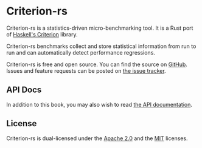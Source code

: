 # Criterion-rs #

Criterion-rs is a statistics-driven micro-benchmarking tool. It is a Rust port of [Haskell's Criterion](https://hackage.haskell.org/package/criterion) library.

Criterion-rs benchmarks collect and store statistical information from run to run and can automatically detect performance regressions.

Criterion-rs is free and open source. You can find the source on [GitHub](https://github.com/japaric/criterion.rs). Issues and feature requests can be posted on [the issue tracker](https://github.com/japaric/criterion.rs/issues).

## API Docs ##

In addition to this book, you may also wish to read [the API documentation](http://japaric.github.io/criterion.rs/criterion/).

## License ##

Criterion-rs is dual-licensed under the [Apache 2.0](https://github.com/japaric/criterion.rs/blob/master/LICENSE-APACHE) and the [MIT](https://github.com/japaric/criterion.rs/blob/master/LICENSE-MIT) licenses.
